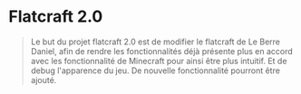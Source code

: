 # Flatcraft 2.0

> Le but du projet flatcraft 2.0 est de modifier le flatcraft de Le Berre Daniel,
> afin de rendre les fonctionnalités déjà présente plus en accord avec les fonctionnalité
> de Minecraft pour ainsi être plus intuitif. Et de debug l'apparence du jeu.
> De nouvelle fonctionnalité pourront être ajouté.
